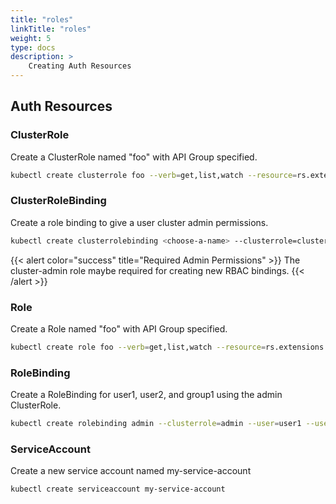 ```yaml
---
title: "roles"
linkTitle: "roles"
weight: 5
type: docs
description: >
    Creating Auth Resources
---
```

## Auth Resources

### ClusterRole

Create a ClusterRole named "foo" with API Group specified.

```bash
kubectl create clusterrole foo --verb=get,list,watch --resource=rs.extensions
```

### ClusterRoleBinding

Create a role binding to give a user cluster admin permissions.

```bash
kubectl create clusterrolebinding <choose-a-name> --clusterrole=cluster-admin --user=<your-cloud-email-account>
```

{{< alert color="success" title="Required Admin Permissions" >}}
The cluster-admin role maybe required for creating new RBAC bindings.
{{< /alert >}}

### Role

Create a Role named "foo" with API Group specified.

```bash
kubectl create role foo --verb=get,list,watch --resource=rs.extensions
```

### RoleBinding

Create a RoleBinding for user1, user2, and group1 using the admin ClusterRole.

```bash
kubectl create rolebinding admin --clusterrole=admin --user=user1 --user=user2 --group=group1
```

### ServiceAccount

Create a new service account named my-service-account

```bash
kubectl create serviceaccount my-service-account
```